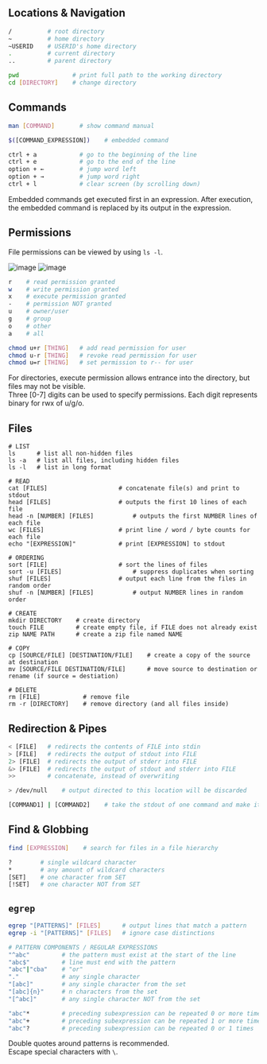 ## Locations & Navigation

```bash
/          # root directory
~          # home directory
~USERID    # USERID's home directory
.          # current directory
..         # parent directory

pwd               # print full path to the working directory
cd [DIRECTORY]    # change directory
```

## Commands

```bash
man [COMMAND]       # show command manual

$([COMMAND_EXPRESSION])    # embedded command

ctrl + a            # go to the beginning of the line
ctrl + e            # go to the end of the line
option + ←          # jump word left
option + →          # jump word right
ctrl + l            # clear screen (by scrolling down)

```
Embedded commands get executed first in an expression. After execution, the embedded command is replaced by its output in the expression.

## Permissions
File permissions can be viewed by using `ls -l`. 

![image](https://github.com/liuandy1207/notes/assets/72530429/8095f10b-fa26-499e-9b00-78bb798a8ad4)
![image](https://github.com/liuandy1207/notes/assets/72530429/da874e9c-f5d3-4fc2-9b8a-f79a84e4f93f)

```bash
r    # read permission granted
w    # write permission granted
x    # execute permission granted
-    # permission NOT granted
u    # owner/user
g    # group
o    # other
a    # all

chmod u+r [THING]   # add read permission for user
chmod u-r [THING]   # revoke read permission for user
chmod u=r [THING]   # set permission to r-- for user

```
For directories, execute permission allows entrance into the directory, but files may not be visible. <br>
Three [0-7] digits can be used to specify permissions. Each digit represents binary for rwx of u/g/o.


## Files
```shell
# LIST
ls      # list all non-hidden files
ls -a   # list all files, including hidden files
ls -l   # list in long format

# READ
cat [FILES]                    # concatenate file(s) and print to stdout
head [FILES]                   # outputs the first 10 lines of each file
head -n [NUMBER] [FILES]           # outputs the first NUMBER lines of each file
wc [FILES]                     # print line / word / byte counts for each file
echo "[EXPRESSION]"            # print [EXPRESSION] to stdout

# ORDERING
sort [FILE]                    # sort the lines of files
sort -u [FILES]                    # suppress duplicates when sorting
shuf [FILES]                   # output each line from the files in random order
shuf -n [NUMBER] [FILES]           # output NUMBER lines in random order

# CREATE
mkdir DIRECTORY    # create directory
touch FILE         # create empty file, if FILE does not already exist
zip NAME PATH      # create a zip file named NAME

# COPY
cp [SOURCE/FILE] [DESTINATION/FILE]    # create a copy of the source at destination
mv [SOURCE/FILE DESTINATION/FILE]      # move source to destination or rename (if source = destiation)

# DELETE
rm [FILE]            # remove file
rm -r [DIRECTORY]    # remove directory (and all files inside)
```

## Redirection & Pipes
```bash
< [FILE]   # redirects the contents of FILE into stdin
> [FILE]   # redirects the output of stdout into FILE
2> [FILE]  # redirects the output of stderr into FILE
&> [FILE]  # redirects the output of stdout and stderr into FILE
>>         # concatenate, instead of overwriting

> /dev/null    # output directed to this location will be discarded

[COMMAND1] | [COMMAND2]    # take the stdout of one command and make it the stdin of another command

```

## Find & Globbing
```bash
find [EXPRESSION]    # search for files in a file hierarchy

?        # single wildcard character
*        # any amount of wildcard characters
[SET]    # one character from SET
[!SET]   # one character NOT from SET

```

## `egrep`
```bash
egrep "[PATTERNS]" [FILES]      # output lines that match a pattern
egrep -i "[PATTERNS]" [FILES]   # ignore case distinctions

# PATTERN COMPONENTS / REGULAR EXPRESSIONS
"^abc"         # the pattern must exist at the start of the line
"abc$"         # line must end with the pattern
"abc"|"cba"    # "or"
"."            # any single character
"[abc]"        # any single character from the set
"[abc]{n}"     # n characters from the set
"[^abc]"       # any single character NOT from the set

"abc"*         # preceding subexpression can be repeated 0 or more times
"abc"+         # preceding subexpression can be repeated 1 or more times
"abc"?         # preceding subexpression can be repeated 0 or 1 times

```
Double quotes around patterns is recommended. <br>
Escape special characters with `\`.









